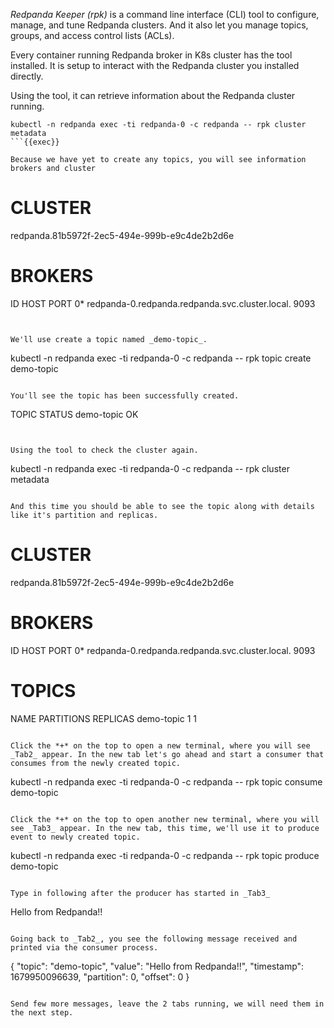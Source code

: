 *Redpanda Keeper (rpk)* is a command line interface (CLI) tool to configure, manage, and tune Redpanda clusters. And it also let you manage topics, groups, and access control lists (ACLs).

Every container running Redpanda broker in K8s cluster has the tool installed. It is setup to interact with the Redpanda cluster you installed directly. 

Using the tool, it can retrieve information about the Redpanda cluster running.
```
kubectl -n redpanda exec -ti redpanda-0 -c redpanda -- rpk cluster metadata
```{{exec}}

Because we have yet to create any topics, you will see information brokers and cluster

```
CLUSTER
=======
redpanda.81b5972f-2ec5-494e-999b-e9c4de2b2d6e

BROKERS
=======
ID    HOST                                             PORT
0*    redpanda-0.redpanda.redpanda.svc.cluster.local.  9093
```


We'll use create a topic named _demo-topic_. 

```
kubectl -n redpanda exec -ti redpanda-0 -c redpanda -- rpk topic create demo-topic
```{{exec}}

You'll see the topic has been successfully created. 
```
TOPIC       STATUS
demo-topic  OK
```


Using the tool to check the cluster again.
```
kubectl -n redpanda exec -ti redpanda-0 -c redpanda -- rpk cluster metadata
```{{exec}}

And this time you should be able to see the topic along with details like it's partition and replicas. 

```
CLUSTER
=======
redpanda.81b5972f-2ec5-494e-999b-e9c4de2b2d6e

BROKERS
=======
ID    HOST                                             PORT
0*    redpanda-0.redpanda.redpanda.svc.cluster.local.  9093

TOPICS
======
NAME        PARTITIONS  REPLICAS
demo-topic  1           1
```

Click the *+* on the top to open a new terminal, where you will see _Tab2_ appear. In the new tab let's go ahead and start a consumer that consumes from the newly created topic. 
```
kubectl -n redpanda exec -ti redpanda-0 -c redpanda -- rpk topic consume demo-topic
```{{exec}}

Click the *+* on the top to open another new terminal, where you will see _Tab3_ appear. In the new tab, this time, we'll use it to produce event to newly created topic. 

```
kubectl -n redpanda exec -ti redpanda-0 -c redpanda -- rpk topic produce demo-topic
```{{exec}}

Type in following after the producer has started in _Tab3_

```
Hello from Redpanda!!
```{{exec}}

Going back to _Tab2_, you see the following message received and printed via the consumer process.

```
{
  "topic": "demo-topic",
  "value": "Hello from Redpanda!!",
  "timestamp": 1679950096639,
  "partition": 0,
  "offset": 0
}
```

Send few more messages, leave the 2 tabs running, we will need them in the next step. 